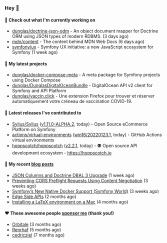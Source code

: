 ### Hey 👋

#### 👷 Check out what I'm currently working on

- [dunglas/doctrine-json-odm](https://github.com/dunglas/doctrine-json-odm) - An object document mapper for Doctrine ORM using JSON types of modern RDBMS. (3 days ago)
- [mdn/content](https://github.com/mdn/content) - The content behind MDN Web Docs (6 days ago)
- [symfony/ux](https://github.com/symfony/ux) - Symfony UX initiative: a new JavaScript ecosystem for Symfony (1 week ago)

#### 🌱 My latest projects

- [dunglas/docker-compose-meta](https://github.com/dunglas/docker-compose-meta) - A meta package for Symfony projects using Docker Compose
- [dunglas/DunglasDigitalOceanBundle](https://github.com/dunglas/DunglasDigitalOceanBundle) - DigitalOcean API v2 client for Symfony and API Platform
- [dunglas/vaccin.click](https://github.com/dunglas/vaccin.click) - Une extension Firefox pour trouver et réserver automatiquement votre créneau de vaccination COVID-19.

#### 🔭 Latest releases I've contributed to

- [Sylius/Sylius](https://github.com/Sylius/Sylius) ([v1.11.0-ALPHA.2](https://github.com/Sylius/Sylius/releases/tag/v1.11.0-ALPHA.2), today) - Open Source eCommerce Platform on Symfony
- [actions/virtual-environments](https://github.com/actions/virtual-environments) ([win16/20220123.1](https://github.com/actions/virtual-environments/releases/tag/win16%2F20220123.1), today) - GitHub Actions virtual environments
- [hoppscotch/hoppscotch](https://github.com/hoppscotch/hoppscotch) ([v2.2.1](https://github.com/hoppscotch/hoppscotch/releases/tag/v2.2.1), today) - 👽 Open source API development ecosystem - https://hoppscotch.io

#### 📜 My recent [blog posts](https://dunglas.fr)

- [JSON Columns and Doctrine DBAL 3 Upgrade](https://dunglas.fr/2022/01/json-columns-and-doctrine-dbal-3-upgrade/) (1 week ago)
- [Preventing CORS Preflight Requests Using Content Negotiation](https://dunglas.fr/2022/01/preventing-cors-preflight-requests-using-content-negotiation/) (3 weeks ago)
- [Symfony’s New Native Docker Support (Symfony World)](https://dunglas.fr/2021/12/symfonys-new-native-docker-support-symfony-world/) (3 weeks ago)
- [Edge Side APIs](https://dunglas.fr/2021/10/edge-side-apis/) (2 months ago)
- [Installing a LaTeX environment on a Mac](https://dunglas.fr/2021/09/installing-a-latex-environment-on-a-mac/) (4 months ago)

#### ❤️ These awesome people [sponsor me](https://github.com/sponsors/dunglas) (thank you!)

- [Orbitale](https://github.com/Orbitale) (3 months ago)
- [Renrhaf](https://github.com/Renrhaf) (5 months ago)
- [cedricziel](https://github.com/cedricziel) (7 months ago)
